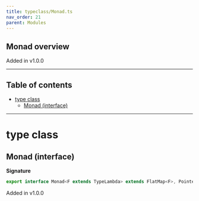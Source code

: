 ```yaml
---
title: typeclass/Monad.ts
nav_order: 21
parent: Modules
---
```


## Monad overview

Added in v1.0.0

---

<h2 class="text-delta">Table of contents</h2>

- [type class](#type-class)
  - [Monad (interface)](#monad-interface)

---

# type class

## Monad (interface)

**Signature**

```ts
export interface Monad<F extends TypeLambda> extends FlatMap<F>, Pointed<F> {}
```

Added in v1.0.0
